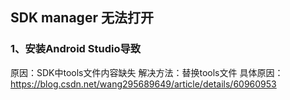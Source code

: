 ## SDK manager 无法打开
### 1、安装Android Studio导致 
原因：SDK中tools文件内容缺失
解决方法：替换tools文件
具体原因：
https://blog.csdn.net/wang295689649/article/details/60960953
